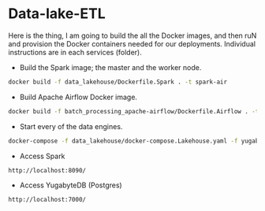 # Data-lake-ETL

Here is the thing, I am going to build the all the Docker images, and then ruN and provision the Docker containers needed for our deployments. Individual instructions are in each services (folder). 


* Build the Spark image; the master and the worker node. 
```BASH
docker build -f data_lakehouse/Dockerfile.Spark . -t spark-air
```

* Build Apache Airflow Docker image.
```BASH
docker build -f batch_processing_apache-airflow/Dockerfile.Airflow . -t airflow-spark
```

* Start every of the data engines.
```BASH
docker-compose -f data_lakehouse/docker-compose.Lakehouse.yaml -f yugabytesDB/docker-compose.Yugabyte.yaml up -d
```

* Access Spark

```BASH
http://localhost:8090/
```

* Access YugabyteDB (Postgres)
```BASH
http://localhost:7000/
```